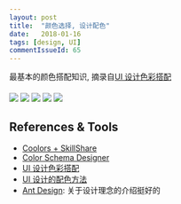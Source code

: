 ```yaml
---
layout: post
title:  "颜色选择, 设计配色"
date:   2018-01-16
tags: [design, UI]
commentIssueId: 65
---
```


最基本的颜色搭配知识, 摘录自[UI 设计色彩搭配](http://www.xueui.cn/tutorials/color-tutorial/ui-color-matching-design.html)


<div style='width: 616px; margin: 20px auto;'>

<img src='https://user-images.githubusercontent.com/7157346/34968380-e589becc-faa3-11e7-904b-db2f114e3342.jpg' />

<img src='https://user-images.githubusercontent.com/7157346/34968382-e5bbdd08-faa3-11e7-895f-8946c56113f5.jpg' />

<img src='https://user-images.githubusercontent.com/7157346/34968383-e5eaaeee-faa3-11e7-997f-e90c44f26cdd.jpg' />

<img src='https://user-images.githubusercontent.com/7157346/34968384-e618df1c-faa3-11e7-8ac4-896c09ca61ab.jpg' />

<img src='https://user-images.githubusercontent.com/7157346/34968385-e647d02e-faa3-11e7-89fe-286e8cadba4f.jpg' />
</div>

## References & Tools
* [Coolors + SkillShare](https://coolors.co/browser/best/1)
* [Color Schema Designer](http://colorschemedesigner.com/csd-3.5/)
* [UI 设计色彩搭配](http://www.xueui.cn/tutorials/color-tutorial/ui-color-matching-design.html)
* [UI 设计的配色方法](http://www.360doc.com/content/16/0402/22/4587493_547409402.shtml)
* [Ant Design](https://ant.design/docs/spec/introduce-cn): 关于设计理念的介绍挺好的


